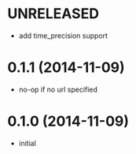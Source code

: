 # UNRELEASED

  * add time_precision support

# 0.1.1 (2014-11-09)

  * no-op if no url specified

# 0.1.0 (2014-11-09)

  * initial

